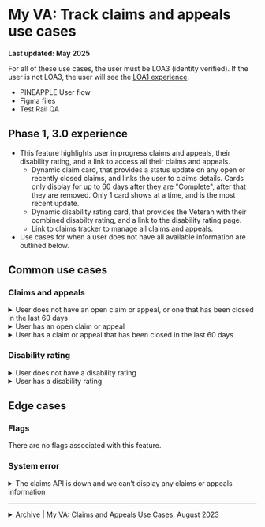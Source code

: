 # My VA: Track claims and appeals use cases

**Last updated: May 2025**

For all of these use cases, the user must be LOA3 (identity verified). If the user is not LOA3, the user will see the [LOA1 experience](https://github.com/department-of-veterans-affairs/va.gov-team/tree/master/products/identity-personalization/my-va/use-cases/LOA1-use-cases).

- PINEAPPLE User flow
- Figma files
- Test Rail QA

## Phase 1, 3.0 experience
- This feature highlights user in progress claims and appeals, their disability rating, and a link to access all their claims and appeals.
   - Dynamic claim card, that provides a status update on any open or recently closed claims, and links the user to claims details. Cards only display for up to 60 days after they are "Complete", after that they are removed. Only 1 card shows at a time, and is the most recent update.
   - Dynamic disability rating card, that provides the Veteran with their combined disabilty rating, and a link to the disability rating page.
   - Link to claims tracker to manage all claims and appeals.
- Use cases for when a user does not have all available information are outlined below.


## Common use cases

### Claims and appeals

<details><summary>User does not have an open claim or appeal, or one that has been closed in the last 60 days</summary>

- **Use case:** If a logged in LOA3 user does not have an open claim or appeal or one that has been closed in the last 60 days, they will see informational text and be provided a link to manage all claims and appeals.
- **Status code:** TBD
- **Content:** PINEAPPLE TBD
- **Format:** [Card component](https://design.va.gov/components/card)
- [Link to designs]
- [Link to code]

</details>


<details><summary>User has an open claim or appeal</summary>

- **Use case:** If a LOA3 user has an open claim or appeal, they will see a card in this section that tells them the type of claim or appeal, the date the application was received, a current status update, and a link to "Review details" which links to the details page for that specific claim in the claims tool. The claim details link is specific to the claim card. It is in the following format and the ###### is the claim number: https://va.gov/track-claims/your-claims/########/status.
- **Status code:** TBD
- **Content:** Varies on claim and appeal type. See code.
- **Format:** [Card component](https://design.va.gov/components/card)
- [Link to designs]
- [Link to code]

</details>


<details><summary>User has a claim or appeal that has been closed in the last 60 days</summary>

- **Use case:** If a logged in LOA3 user has a claim or appeal that has been closed in the last 60 days, they will see a card in this section that tells them the type of claim or appeal, the date the application was received, a current status update of “Complete”, and a link to "Review details" which links to the details page for that specific claim in the claims tool. The claim details link is specific to the claim card. It is in the following format and the ###### is the claim number: https://va.gov/track-claims/your-claims/########/status. Once a claim or appeal has been closed for longer than 60 days, the status card will no longer show on My VA.
- **Status code:** TBD
- **Content:** Varies on claim and appeal type. See code.
- **Format:** [Card component](https://design.va.gov/components/card)
- [Link to designs]
- [Link to code]

</details>


### Disability rating

<details><summary>User does not have a disability rating</summary>

- **Use case:** PINEAPPLE If a logged in LOA3 user does not have a disability rating they see... TBD
- **Status code:** TBD
- **Content:** TBD
- **Format:** TBD
- [Link to designs]
- [Link to code]

</details>


<details><summary>User has a disability rating</summary>

- **Use case:** PINEAPPLE If a logged in LOA3 user has a disability rating they see a card with their combined disability rating, and a link to review the rating breakdown.
- **Status code:** TBD
- **Content:** TBD
- **Format:** [Card component](https://design.va.gov/components/card)
- [Link to designs]
- [Link to code]

</details>


## Edge cases

### Flags
There are no flags associated with this feature.

### System error

<details><summary>The claims API is down and we can’t display any claims or appeals information</summary>
  
- **Use case:** If an LOA3 user logs in and there is an error with the claims API, then we will not be able to show a card for any recent claim or appeal updates.
- **Status code:** TBD
- **Content:**

Header: We can't access your claims or appeals information.

We're sorry. Something went wrong on our end. If you have any claims and appeals, you won't be able to access your claims and appeals information right now. Please refresh or try again later.

- **Format:** [Error alert](https://design.va.gov/components/alert/#error-alert), **no other content appears in the section when the alert is triggered.**
- [Link to designs]
- [Link to code]

</details>

---

<details><summary>Archive | My VA: Claims and Appeals Use Cases, August 2023</summary>
  
# My VA: Claims and Appeals Use Cases

**Last updated:** August 1, 2023

- This feature on My VA gives the user a status update on any open or recently closed claims (within the last 60 days) and links them to the claims tool to see more details. 
- This feature also contains a link to the claims tool to manage all claims and appeals and a link for them to learn more about filing claims.
- For all use cases, the user must be LOA3 (identity verified). All LOA3 users will see this section on My VA.
- [LOA1 users](https://github.com/department-of-veterans-affairs/va.gov-team/tree/master/products/identity-personalization/my-va/use-cases/LOA1-use-cases) will not see this section on My VA.

## Common use cases
- [User has an open claim or appeal](https://github.com/department-of-veterans-affairs/va.gov-team/blob/master/products/identity-personalization/my-va/use-cases/claims-and-appeals-use-cases/user-has-open-claim-or-appeal.md)
- [User has a claim or appeal that has been closed in the last 60 days](https://github.com/department-of-veterans-affairs/va.gov-team/blob/master/products/identity-personalization/my-va/use-cases/claims-and-appeals-use-cases/user-has-recently-closed-claim.md)
- [User does not have an open claim or appeal, or one that has been closed in the last 60 days](https://github.com/department-of-veterans-affairs/va.gov-team/blob/master/products/identity-personalization/my-va/use-cases/claims-and-appeals-use-cases/user-has-no-claims-or-appeals.md)

## Edge cases

### Flags
There are no flags associated with this feature.

### System
- [The claims API is down and we can’t display any claims or appeals information](https://github.com/department-of-veterans-affairs/va.gov-team/blob/master/products/identity-personalization/my-va/use-cases/claims-and-appeals-use-cases/claims-api-down.md)

## Flow diagrams
- [User flow for claims and appeals on My VA](https://www.figma.com/file/15yOY4VEzitxm5tRMDiAzz/My-VA?type=design&node-id=0-7177&mode=design)

</details>
